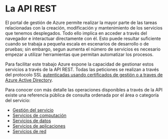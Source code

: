 # La API REST

El portal de gestión de Azure permite realizar la mayor parte de las tareas relacionadas con la creación, modificación y mantenimiento de los servicios que tenemos desplegados. Todo ello implica en acceder a través del navegador e interactuar directamente con él.  Esto puede resultar suficiente cuando se trabaja a pequeña escala en escenarios de desarrollo o de pruebas; sin embargo, segun aumenta el número de servicios es necesario empezar a utilizar herramientas que permitan automatizar los procesos.

Para facilitar este trabajo Azure expone la capacidad de gestionar estos servicios a través de la API REST. Todas las peticiones se realizan a través del protocolo SSL [autenticadas usando certificados de gestión o a traves de Azure Active Directory](http://msdn.microsoft.com/en-us/library/azure/ee460782.aspx "Auntenticación de peticiones").

Para conocer con más detalle las operaciones disponibles a través de la API existe una referencia pública de consulta ordenada por el área o categoría del servicio:

- [Gestión del servicio](http://msdn.microsoft.com/en-us/library/azure/dd179380.aspx#BKMK_ServiceManagement "Gestión del servicio")
- [Servicios de computación](http://msdn.microsoft.com/en-us/library/azure/dd179380.aspx#BKMK_Compute "Servicios de computación")
- [Servicios de datos](http://msdn.microsoft.com/en-us/library/azure/dd179380.aspx#BKMK_DataServices "Servicios de datos")
- [Servicios de aplicaciones](http://msdn.microsoft.com/en-us/library/azure/dd179380.aspx#BKMK_AppServices "Servicios de aplicaciones")
- [Servicios de red](http://msdn.microsoft.com/en-us/library/azure/dd179380.aspx#BKMK_Networking "Servicios de red")